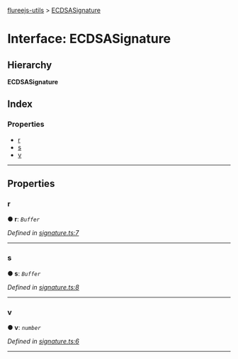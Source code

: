 [flureejs-utils](../README.md) > [ECDSASignature](../interfaces/ecdsasignature.md)

# Interface: ECDSASignature

## Hierarchy

**ECDSASignature**

## Index

### Properties

- [r](ecdsasignature.md#r)
- [s](ecdsasignature.md#s)
- [v](ecdsasignature.md#v)

---

## Properties

<a id="r"></a>

### r

**● r**: _`Buffer`_

_Defined in [signature.ts:7](https://github.com/StylusFrost/flureejs-utils/blob/4d2641f/src/signature.ts#L7)_

---

<a id="s"></a>

### s

**● s**: _`Buffer`_

_Defined in [signature.ts:8](https://github.com/StylusFrost/flureejs-utils/blob/4d2641f/src/signature.ts#L8)_

---

<a id="v"></a>

### v

**● v**: _`number`_

_Defined in [signature.ts:6](https://github.com/StylusFrost/flureejs-utils/blob/4d2641f/src/signature.ts#L6)_

---
